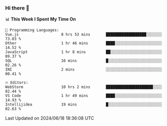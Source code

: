 ### Hi there 👋

<!--
**asdf12303116/asdf12303116** is a ✨ _special_ ✨ repository because its `README.md` (this file) appears on your GitHub profile.

Here are some ideas to get you started:

- 🔭 I’m currently working on ...
- 🌱 I’m currently learning ...
- 👯 I’m looking to collaborate on ...
- 🤔 I’m looking for help with ...
- 💬 Ask me about ...
- 📫 How to reach me: ...
- 😄 Pronouns: ...
- ⚡ Fun fact: ...
-->

<!--START_SECTION:waka-->
📊 **This Week I Spent My Time On** 

```text
💬 Programming Languages: 
Vue.js                   8 hrs 53 mins       ██████████████████░░░░░░░   73.03 % 
Other                    1 hr 46 mins        ████░░░░░░░░░░░░░░░░░░░░░   14.52 % 
JavaScript               1 hr 8 mins         ██░░░░░░░░░░░░░░░░░░░░░░░   09.37 % 
SQL                      16 mins             █░░░░░░░░░░░░░░░░░░░░░░░░   02.26 % 
INI                      2 mins              ░░░░░░░░░░░░░░░░░░░░░░░░░   00.41 % 

🔥 Editors: 
WebStorm                 10 hrs 2 mins       █████████████████████░░░░   82.44 % 
VS Code                  1 hr 49 mins        ████░░░░░░░░░░░░░░░░░░░░░   14.93 % 
Intellijidea             19 mins             █░░░░░░░░░░░░░░░░░░░░░░░░   02.63 % 
```


 Last Updated on 2024/06/18 18:36:08 UTC
<!--END_SECTION:waka-->
